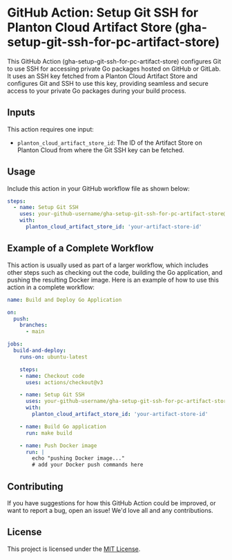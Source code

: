 # GitHub Action: Setup Git SSH for Planton Cloud Artifact Store (gha-setup-git-ssh-for-pc-artifact-store)

This GitHub Action (gha-setup-git-ssh-for-pc-artifact-store) configures Git to use SSH for accessing private Go packages hosted on GitHub or GitLab. It uses an SSH key fetched from a Planton Cloud Artifact Store and configures Git and SSH to use this key, providing seamless and secure access to your private Go packages during your build process.

## Inputs

This action requires one input:

- `planton_cloud_artifact_store_id`: The ID of the Artifact Store on Planton Cloud from where the Git SSH key can be fetched.

## Usage

Include this action in your GitHub workflow file as shown below:

```yaml
steps:
  - name: Setup Git SSH
    uses: your-github-username/gha-setup-git-ssh-for-pc-artifact-store@main
    with:
      planton_cloud_artifact_store_id: 'your-artifact-store-id'
```

## Example of a Complete Workflow

This action is usually used as part of a larger workflow, which includes other steps such as checking out the code, building the Go application, and pushing the resulting Docker image. Here is an example of how to use this action in a complete workflow:

```yaml
name: Build and Deploy Go Application

on:
  push:
    branches:
      - main

jobs:
  build-and-deploy:
    runs-on: ubuntu-latest

    steps:
    - name: Checkout code
      uses: actions/checkout@v3

    - name: Setup Git SSH
      uses: your-github-username/gha-setup-git-ssh-for-pc-artifact-store@main
      with:
        planton_cloud_artifact_store_id: 'your-artifact-store-id'

    - name: Build Go application
      run: make build

    - name: Push Docker image
      run: |
        echo "pushing Docker image..."
        # add your Docker push commands here
```

## Contributing

If you have suggestions for how this GitHub Action could be improved, or want to report a bug, open an issue! We'd love all and any contributions.

## License

This project is licensed under the [MIT License](LICENSE).
